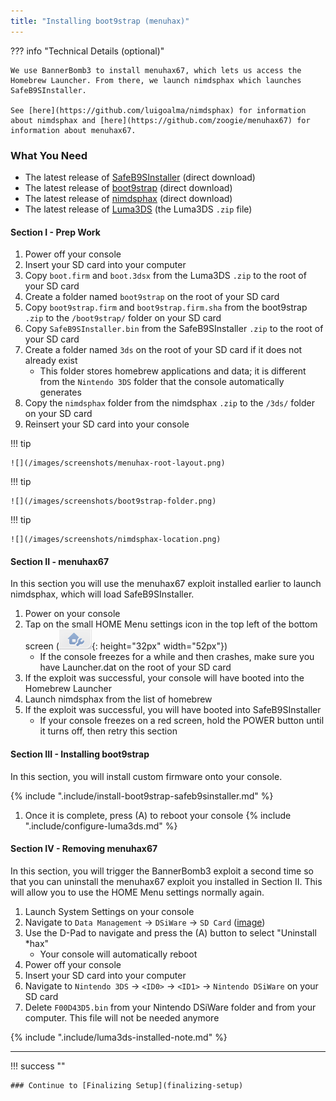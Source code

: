 ```yaml
---
title: "Installing boot9strap (menuhax)"
---
```


??? info "Technical Details (optional)"

    We use BannerBomb3 to install menuhax67, which lets us access the Homebrew Launcher. From there, we launch nimdsphax which launches SafeB9SInstaller. 

    See [here](https://github.com/luigoalma/nimdsphax) for information about nimdsphax and [here](https://github.com/zoogie/menuhax67) for information about menuhax67.

### What You Need

* The latest release of [SafeB9SInstaller](https://github.com/d0k3/SafeB9SInstaller/releases/download/v0.0.7/SafeB9SInstaller-20170605-122940.zip) (direct download)
* The latest release of [boot9strap](https://github.com/SciresM/boot9strap/releases/download/1.4/boot9strap-1.4.zip) (direct download)
* The latest release of [nimdsphax](https://github.com/luigoalma/nimdsphax/releases/download/v1.0/nimdsphax_v1.0.zip) (direct download)
* The latest release of [Luma3DS](https://github.com/LumaTeam/Luma3DS/releases/latest) (the Luma3DS `.zip` file)

#### Section I - Prep Work

1. Power off your console
1. Insert your SD card into your computer
1. Copy `boot.firm` and `boot.3dsx` from the Luma3DS `.zip` to the root of your SD card
1. Create a folder named `boot9strap` on the root of your SD card
1. Copy `boot9strap.firm` and `boot9strap.firm.sha` from the boot9strap `.zip` to the `/boot9strap/` folder on your SD card
1. Copy `SafeB9SInstaller.bin` from the SafeB9SInstaller `.zip` to the root of your SD card
1. Create a folder named `3ds` on the root of your SD card if it does not already exist
    + This folder stores homebrew applications and data; it is different from the `Nintendo 3DS` folder that the console automatically generates
1. Copy the `nimdsphax` folder from the nimdsphax `.zip` to the `/3ds/` folder on your SD card
1. Reinsert your SD card into your console

!!! tip

    ![](/images/screenshots/menuhax-root-layout.png)

!!! tip

    ![](/images/screenshots/boot9strap-folder.png)

!!! tip

    ![](/images/screenshots/nimdsphax-location.png)

#### Section II - menuhax67

In this section you will use the menuhax67 exploit installed earlier to launch nimdsphax, which will load SafeB9SInstaller.

1. Power on your console
1. Tap on the small HOME Menu settings icon in the top left of the bottom screen (![](/images/homemenuicon.png){: height="32px" width="52px"})
    + If the console freezes for a while and then crashes, make sure you have Launcher.dat on the root of your SD card
1. If the exploit was successful, your console will have booted into the Homebrew Launcher
1. Launch nimdsphax from the list of homebrew
1. If the exploit was successful, you will have booted into SafeB9SInstaller
    + If your console freezes on a red screen, hold the POWER button until it turns off, then retry this section

#### Section III - Installing boot9strap

In this section, you will install custom firmware onto your console.

{% include ".include/install-boot9strap-safeb9sinstaller.md" %}
1. Once it is complete, press (A) to reboot your console
{% include ".include/configure-luma3ds.md" %}

#### Section IV - Removing menuhax67

In this section, you will trigger the BannerBomb3 exploit a second time so that you can uninstall the menuhax67 exploit you installed in Section II. This will allow you to use the HOME Menu settings normally again.

1. Launch System Settings on your console
1. Navigate to `Data Management` -> `DSiWare` -> `SD Card` ([image](/images/screenshots/bb3/dsiware-management.png))
1. Use the D-Pad to navigate and press the (A) button to select "Uninstall *hax"
    + Your console will automatically reboot
1. Power off your console
1. Insert your SD card into your computer
1. Navigate to `Nintendo 3DS` -> `<ID0>` -> `<ID1>` -> `Nintendo DSiWare` on your SD card
1. Delete `F00D43D5.bin` from your Nintendo DSiWare folder and from your computer. This file will not be needed anymore

{% include ".include/luma3ds-installed-note.md" %}

___

!!! success ""

    ### Continue to [Finalizing Setup](finalizing-setup)
